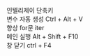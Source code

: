 인텔리제이 단축키<br>
변수 자동 생성 Ctrl + Alt + V<br>
향상 for문 iter<br>
메인 실행 Alt + Shift + F10<br>
창 닫기 ctrl + F4
